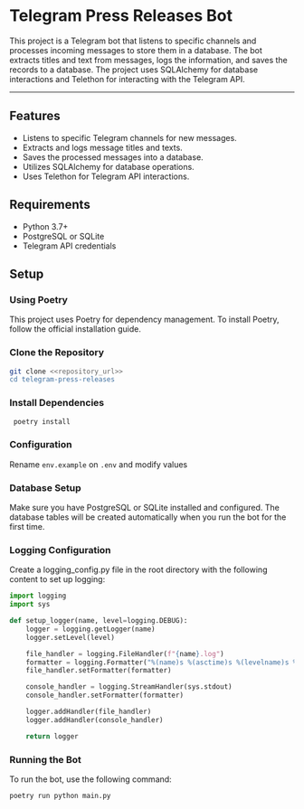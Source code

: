 # Telegram Press Releases Bot

This project is a Telegram bot that listens to specific channels and processes incoming messages to store them in a database. The bot extracts titles and text from messages, logs the information, and saves the records to a database. The project uses SQLAlchemy for database interactions and Telethon for interacting with the Telegram API.

---

## Features

- Listens to specific Telegram channels for new messages.
- Extracts and logs message titles and texts.
- Saves the processed messages into a database.
- Utilizes SQLAlchemy for database operations.
- Uses Telethon for Telegram API interactions.

## Requirements

- Python 3.7+
- PostgreSQL or SQLite
- Telegram API credentials

## Setup

### Using Poetry
This project uses Poetry for dependency management. To install Poetry, follow the official installation guide.

### Clone the Repository

```bash
git clone <<repository_url>>
cd telegram-press-releases
```

### Install Dependencies

```bash
 poetry install
```

### Configuration

Rename `env.example` on `.env` and modify values


### Database Setup
Make sure you have PostgreSQL or SQLite installed and configured. The database tables will be created automatically when you run the bot for the first time.

### Logging Configuration
Create a logging_config.py file in the root directory with the following content to set up logging:

```python
import logging
import sys

def setup_logger(name, level=logging.DEBUG):
    logger = logging.getLogger(name)
    logger.setLevel(level)

    file_handler = logging.FileHandler(f"{name}.log")
    formatter = logging.Formatter("%(name)s %(asctime)s %(levelname)s %(message)s")
    file_handler.setFormatter(formatter)

    console_handler = logging.StreamHandler(sys.stdout)
    console_handler.setFormatter(formatter)

    logger.addHandler(file_handler)
    logger.addHandler(console_handler)

    return logger
```

### Running the Bot
To run the bot, use the following command:

```bash
poetry run python main.py
```
